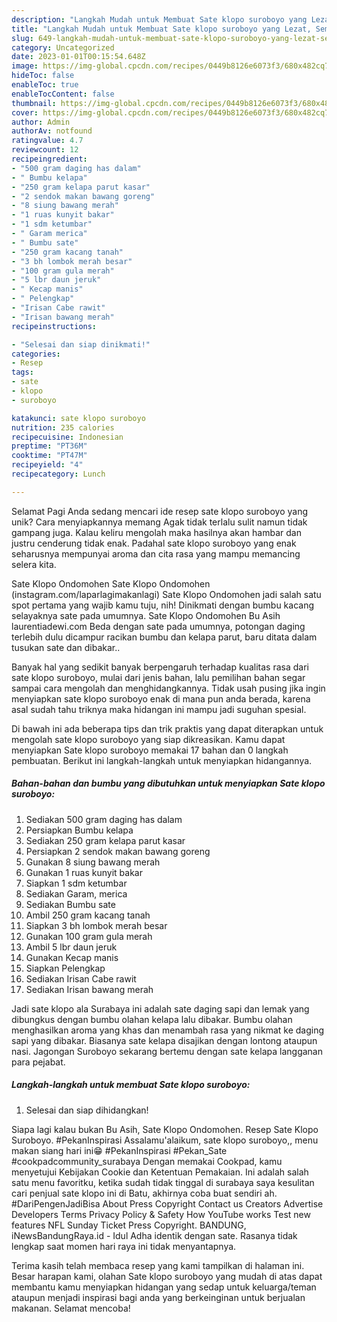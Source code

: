 ```yaml
---
description: "Langkah Mudah untuk Membuat Sate klopo suroboyo yang Lezat, Sempurna"
title: "Langkah Mudah untuk Membuat Sate klopo suroboyo yang Lezat, Sempurna"
slug: 649-langkah-mudah-untuk-membuat-sate-klopo-suroboyo-yang-lezat-sempurna
category: Uncategorized
date: 2023-01-01T00:15:54.648Z
image: https://img-global.cpcdn.com/recipes/0449b8126e6073f3/680x482cq70/sate-klopo-suroboyo-foto-resep-utama.jpg
hideToc: false
enableToc: true
enableTocContent: false
thumbnail: https://img-global.cpcdn.com/recipes/0449b8126e6073f3/680x482cq70/sate-klopo-suroboyo-foto-resep-utama.jpg
cover: https://img-global.cpcdn.com/recipes/0449b8126e6073f3/680x482cq70/sate-klopo-suroboyo-foto-resep-utama.jpg
author: Admin
authorAv: notfound
ratingvalue: 4.7
reviewcount: 12
recipeingredient:
- "500 gram daging has dalam"
- " Bumbu kelapa"
- "250 gram kelapa parut kasar"
- "2 sendok makan bawang goreng"
- "8 siung bawang merah"
- "1 ruas kunyit bakar"
- "1 sdm ketumbar"
- " Garam merica"
- " Bumbu sate"
- "250 gram kacang tanah"
- "3 bh lombok merah besar"
- "100 gram gula merah"
- "5 lbr daun jeruk"
- " Kecap manis"
- " Pelengkap"
- "Irisan Cabe rawit"
- "Irisan bawang merah"
recipeinstructions:

- "Selesai dan siap dinikmati!"
categories:
- Resep
tags:
- sate
- klopo
- suroboyo

katakunci: sate klopo suroboyo 
nutrition: 235 calories
recipecuisine: Indonesian
preptime: "PT36M"
cooktime: "PT47M"
recipeyield: "4"
recipecategory: Lunch

---
```



Selamat Pagi Anda sedang mencari ide resep sate klopo suroboyo yang unik? Cara menyiapkannya memang Agak tidak terlalu sulit namun tidak gampang juga. Kalau keliru mengolah maka hasilnya akan hambar dan justru cenderung tidak enak. Padahal sate klopo suroboyo yang enak seharusnya mempunyai aroma dan cita rasa yang mampu memancing selera kita.


Sate Klopo Ondomohen Sate Klopo Ondomohen (instagram.com/laparlagimakanlagi) Sate Klopo Ondomohen jadi salah satu spot pertama yang wajib kamu tuju, nih! Dinikmati dengan bumbu kacang selayaknya sate pada umumnya. Sate Klopo Ondomohen Bu Asih laurentiadewi.com Beda dengan sate pada umumnya, potongan daging terlebih dulu dicampur racikan bumbu dan kelapa parut, baru ditata dalam tusukan sate dan dibakar..

Banyak hal yang sedikit banyak berpengaruh terhadap kualitas rasa dari sate klopo suroboyo, mulai dari jenis bahan, lalu pemilihan bahan segar sampai cara mengolah dan menghidangkannya. Tidak usah pusing jika ingin menyiapkan sate klopo suroboyo enak di mana pun anda berada, karena asal sudah tahu triknya maka hidangan ini mampu jadi suguhan spesial.


Di bawah ini ada beberapa tips dan trik praktis yang dapat diterapkan untuk mengolah sate klopo suroboyo yang siap dikreasikan. Kamu dapat menyiapkan Sate klopo suroboyo memakai 17 bahan dan 0 langkah pembuatan. Berikut ini langkah-langkah untuk menyiapkan hidangannya.

<!--inarticleads1-->

##### Bahan-bahan dan bumbu yang dibutuhkan untuk menyiapkan Sate klopo suroboyo:

1. Sediakan 500 gram daging has dalam
1. Persiapkan  Bumbu kelapa
1. Sediakan 250 gram kelapa parut kasar
1. Persiapkan 2 sendok makan bawang goreng
1. Gunakan 8 siung bawang merah
1. Gunakan 1 ruas kunyit bakar
1. Siapkan 1 sdm ketumbar
1. Sediakan  Garam, merica
1. Sediakan  Bumbu sate
1. Ambil 250 gram kacang tanah
1. Siapkan 3 bh lombok merah besar
1. Gunakan 100 gram gula merah
1. Ambil 5 lbr daun jeruk
1. Gunakan  Kecap manis
1. Siapkan  Pelengkap
1. Sediakan Irisan Cabe rawit
1. Sediakan Irisan bawang merah


Jadi sate klopo ala Surabaya ini adalah sate daging sapi dan lemak yang dibungkus dengan bumbu olahan kelapa lalu dibakar. Bumbu olahan menghasilkan aroma yang khas dan menambah rasa yang nikmat ke daging sapi yang dibakar. Biasanya sate kelapa disajikan dengan lontong ataupun nasi. Jagongan Suroboyo sekarang bertemu dengan sate kelapa langganan para pejabat. 

<!--inarticleads2-->

##### Langkah-langkah untuk membuat Sate klopo suroboyo:


1. Selesai dan siap dihidangkan!

Siapa lagi kalau bukan Bu Asih, Sate Klopo Ondomohen. Resep Sate Klopo Suroboyo. #PekanInspirasi Assalamu&#39;alaikum, sate klopo suroboyo,, menu makan siang hari ini😁 #PekanInspirasi #Pekan_Sate #cookpadcommunity_surabaya Dengan memakai Cookpad, kamu menyetujui Kebijakan Cookie dan Ketentuan Pemakaian. Ini adalah salah satu menu favoritku, ketika sudah tidak tinggal di surabaya saya kesulitan cari penjual sate klopo ini di Batu, akhirnya coba buat sendiri ah. #DariPengenJadiBisa About Press Copyright Contact us Creators Advertise Developers Terms Privacy Policy &amp; Safety How YouTube works Test new features NFL Sunday Ticket Press Copyright. BANDUNG, iNewsBandungRaya.id - Idul Adha identik dengan sate. Rasanya tidak lengkap saat momen hari raya ini tidak menyantapnya. 

Terima kasih telah membaca resep yang kami tampilkan di halaman ini. Besar harapan kami, olahan Sate klopo suroboyo yang mudah di atas dapat membantu kamu menyiapkan hidangan yang sedap untuk keluarga/teman ataupun menjadi inspirasi bagi anda yang berkeinginan untuk berjualan makanan. Selamat mencoba!
